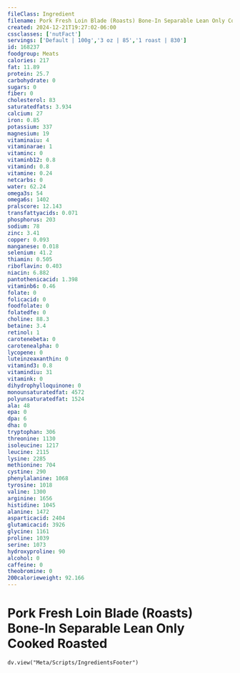 ```yaml
---
fileClass: Ingredient
filename: Pork Fresh Loin Blade (Roasts) Bone-In Separable Lean Only Cooked Roasted
created: 2024-12-21T19:27:02-06:00
cssclasses: ['nutFact']
servings: ['Default | 100g','3 oz | 85','1 roast | 830']
id: 168237
foodgroup: Meats
calories: 217
fat: 11.89
protein: 25.7
carbohydrate: 0
sugars: 0
fiber: 0
cholesterol: 83
saturatedfats: 3.934
calcium: 27
iron: 0.85
potassium: 337
magnesium: 19
vitaminaiu: 4
vitaminarae: 1
vitaminc: 0
vitaminb12: 0.8
vitamind: 0.8
vitamine: 0.24
netcarbs: 0
water: 62.24
omega3s: 54
omega6s: 1402
pralscore: 12.143
transfattyacids: 0.071
phosphorus: 203
sodium: 78
zinc: 3.41
copper: 0.093
manganese: 0.018
selenium: 41.2
thiamin: 0.505
riboflavin: 0.403
niacin: 6.882
pantothenicacid: 1.398
vitaminb6: 0.46
folate: 0
folicacid: 0
foodfolate: 0
folatedfe: 0
choline: 88.3
betaine: 3.4
retinol: 1
carotenebeta: 0
carotenealpha: 0
lycopene: 0
luteinzeaxanthin: 0
vitamind3: 0.8
vitamindiu: 31
vitamink: 0
dihydrophylloquinone: 0
monounsaturatedfat: 4572
polyunsaturatedfat: 1524
ala: 48
epa: 0
dpa: 6
dha: 0
tryptophan: 306
threonine: 1130
isoleucine: 1217
leucine: 2115
lysine: 2285
methionine: 704
cystine: 290
phenylalanine: 1068
tyrosine: 1018
valine: 1300
arginine: 1656
histidine: 1045
alanine: 1472
asparticacid: 2404
glutamicacid: 3926
glycine: 1161
proline: 1039
serine: 1073
hydroxyproline: 90
alcohol: 0
caffeine: 0
theobromine: 0
200calorieweight: 92.166
---
```


# Pork Fresh Loin Blade (Roasts) Bone-In Separable Lean Only Cooked Roasted

```dataviewjs
dv.view("Meta/Scripts/IngredientsFooter")
```